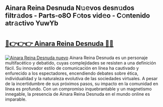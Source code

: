 ## Ainara Reina Desnuda N𝚞𝚎vos desn𝚞dos filtr𝚊dos - Parts-o8O F𝚘tos vid𝚎o - C𝚘ntenido atr𝚊ctivo YuwYb

# <h2><a href="http://mbbgmv.tromn.icu/?c=Ainara+Reina+Desnuda">🔗👉👉👉 Ainara Reina Desnuda 🔗🔗</a></h2>

[![Ainara Reina Desnuda nuevo](https://i.imgur.com/pEAQMta.gif)](http://mbbgmv.tromn.icu/?c=Ainara+Reina+Desnuda)
Ainara Reina Desnuda es un personaje multifacético y debatido, cuyas complejidades se resisten a una definición fácil.  Su innovador estilo de comunicación en línea ha cautivado y enfurecido a los espectadores, encendiendo debates sobre ética, individualidad y la naturaleza evolutiva de las sociedades virtuales. A pesar de la incertidumbre de sus próximos pasos, su impacto en la comunidad en línea es profundo. Con un compromiso inquebrantable y un magnetismo innegable, la presencia de Ainara Reina Desnuda en el mundo online es imparable.
